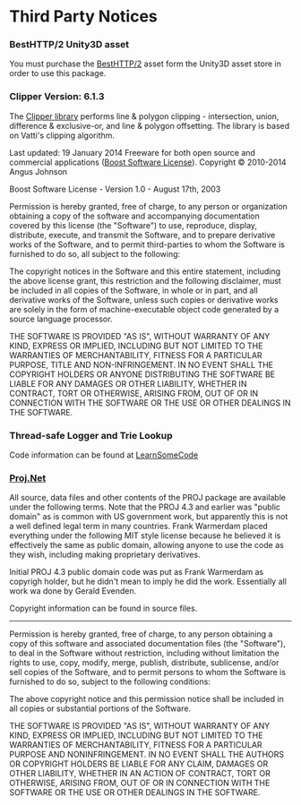#  Third Party Notices

### **BestHTTP/2 Unity3D asset**
You must purchase the [BestHTTP/2](https://assetstore.unity.com/packages/tools/network/best-http-2-155981) asset form the Unity3D asset store in order to use this package.

### **Clipper** Version: 6.1.3
The [Clipper library](http://www.angusj.com/delphi/clipper.php) performs line & polygon clipping - intersection, union, difference & exclusive-or,
and line & polygon offsetting. The library is based on Vatti's clipping algorithm.

Last updated: 19 January 2014
Freeware for both open source and commercial applications ([Boost Software License](https://www.boost.org/LICENSE_1_0.txt)).
Copyright © 2010-2014 Angus Johnson

Boost Software License - Version 1.0 - August 17th, 2003

Permission is hereby granted, free of charge, to any person or organization obtaining a copy of the software and accompanying documentation covered by this license (the "Software") to use, reproduce, display, distribute,
execute, and transmit the Software, and to prepare derivative works of the Software, and to permit third-parties to whom the Software is furnished to do so, all subject to the following:

The copyright notices in the Software and this entire statement, including the above license grant, this restriction and the following disclaimer, must be included in all copies of the Software, in whole or in part, and all derivative works of the Software, unless such copies or derivative works are solely in the form of machine-executable object code generated by a source language processor.

THE SOFTWARE IS PROVIDED "AS IS", WITHOUT WARRANTY OF ANY KIND, EXPRESS OR IMPLIED, INCLUDING BUT NOT LIMITED TO THE WARRANTIES OF MERCHANTABILITY, FITNESS FOR A PARTICULAR PURPOSE, TITLE AND NON-INFRINGEMENT. IN NO EVENT SHALL THE COPYRIGHT HOLDERS OR ANYONE DISTRIBUTING THE SOFTWARE BE LIABLE FOR ANY DAMAGES OR OTHER LIABILITY, WHETHER IN CONTRACT, TORT OR OTHERWISE, ARISING FROM, OUT OF OR IN CONNECTION WITH THE SOFTWARE OR THE USE OR OTHER DEALINGS IN THE SOFTWARE.

### **Thread-safe Logger and Trie Lookup**
Code information can be found at [LearnSomeCode](http://learnsomecode.com/)

### **[Proj.Net](https://proj.org/about.html#license)**
All source, data files and other contents of the PROJ package are available under the following terms.  Note that the PROJ 4.3 and earlier was "public domain" as is common with US government work, but apparently this is not a well defined legal term in many countries. Frank Warmerdam placed everything under the following MIT style license because he believed it is effectively the same as public domain, allowing anyone to use the code as they wish, including making proprietary derivatives.

Initial PROJ 4.3 public domain code was put as Frank Warmerdam as copyrigh holder, but he didn't mean to imply he did the work. Essentially all work wa done by Gerald Evenden.

Copyright information can be found in source files.

 --------------

 Permission is hereby granted, free of charge, to any person obtaining a copy of this software and associated documentation files (the "Software"), to deal in the Software without restriction, including without limitation the rights to use, copy, modify, merge, publish, distribute, sublicense, and/or sell copies of the Software, and to permit persons to whom the Software is furnished to do so, subject to the following conditions:

 The above copyright notice and this permission notice shall be included in all copies or substantial portions of the Software.

 THE SOFTWARE IS PROVIDED "AS IS", WITHOUT WARRANTY OF ANY KIND, EXPRESS OR IMPLIED, INCLUDING BUT NOT LIMITED TO THE WARRANTIES OF MERCHANTABILITY, FITNESS FOR A PARTICULAR PURPOSE AND NONINFRINGEMENT. IN NO EVENT SHALL THE AUTHORS OR COPYRIGHT HOLDERS BE LIABLE FOR ANY CLAIM, DAMAGES OR OTHER LIABILITY, WHETHER IN AN ACTION OF CONTRACT, TORT OR OTHERWISE, ARISING FROM, OUT OF OR IN CONNECTION WITH THE SOFTWARE OR THE USE OR OTHER DEALINGS IN THE SOFTWARE.